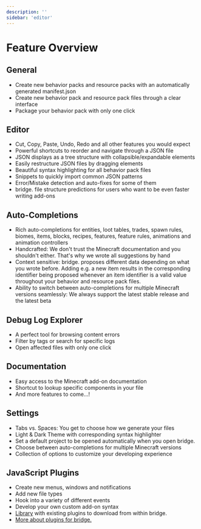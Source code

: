 ```yaml
---
description: ''
sidebar: 'editor'
---
```


# Feature Overview

## General

-   Create new behavior packs and resource packs with an automatically generated manifest.json
-   Create new behavior pack and resource pack files through a clear interface
-   Package your behavior pack with only one click

## Editor

-   Cut, Copy, Paste, Undo, Redo and all other features you would expect
-   Powerful shortcuts to reorder and navigate through a JSON file
-   JSON displays as a tree structure with collapsible/expandable elements
-   Easily restructure JSON files by dragging elements
-   Beautiful syntax highlighting for all behavior pack files
-   Snippets to quickly import common JSON patterns
-   Error/Mistake detection and auto-fixes for some of them
-   bridge. file structure predictions for users who want to be even faster writing add-ons

## Auto-Completions

-   Rich auto-completions for entities, loot tables, trades, spawn rules, biomes, items, blocks, recipes, features, feature rules, animations and animation controllers
-   Handcrafted: We don't trust the Minecraft documentation and you shouldn't either. That's why we wrote all suggestions by hand
-   Context sensitive: bridge. proposes different data depending on what you wrote before. Adding e.g. a new item results in the corresponding identifier being proposed whenever an item identifier is a valid value throughout your behavior and resource pack files.
-   Ability to switch between auto-completions for multiple Minecraft versions seamlessly: We always support the latest stable release and the latest beta

## Debug Log Explorer

-   A perfect tool for browsing content errors
-   Filter by tags or search for specific logs
-   Open affected files with only one click

## Documentation

-   Easy access to the Minecraft add-on documentation
-   Shortcut to lookup specific components in your file
-   And more features to come...!

## Settings

-   Tabs vs. Spaces: You get to choose how we generate your files
-   Light & Dark Theme with corresponding syntax highlighter
-   Set a default project to be opened automatically when you open bridge.
-   Choose between auto-completions for multiple Minecraft versions
-   Collection of options to customize your developing experience

## JavaScript Plugins

-   Create new menus, windows and notifications
-   Add new file types
-   Hook into a variety of different events
-   Develop your own custom add-on syntax
-   [Library](https://github.com/solvedDev/bridge-plugins) with existing plugins to download from within bridge.
-   [More about plugins for bridge.](/plugin-docs/)
